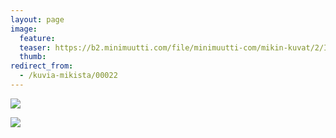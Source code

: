 ```yaml
---
layout: page
image:
  feature:
  teaser: https://b2.minimuutti.com/file/minimuutti-com/mikin-kuvat/2/IMG26851-245px.jpg
  thumb:
redirect_from:
  - /kuvia-mikista/00022
---
```


![](https://b2.minimuutti.com/file/minimuutti-com/mikin-kuvat/2/IMG26855-800px.jpg)

![](https://b2.minimuutti.com/file/minimuutti-com/mikin-kuvat/2/IMG26851-800px.jpg)
